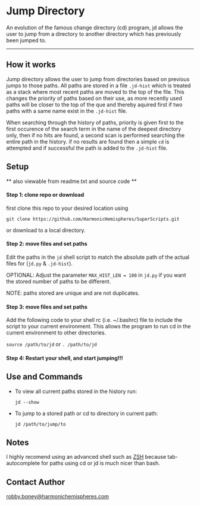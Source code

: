 
# Jump Directory
An evolution of the famous change directory (cd) program, jd allows the user to jump from a directory to another directory which has previously been jumped to.

---

## How it works
Jump directory allows the user to jump from directories based on previous jumps to those paths. All paths are stored in a file `.jd-hist` which is treated as a stack where most recent paths are moved to the top of the file. This changes the priority of paths based on their use, as more recently used paths will be closer to the top of the que and thereby aquired first if two paths with a same name exist in the `.jd-hist` file.

When searching through the history of paths, priority is given first to the first occurence of the search term in the name of the deepest directory only, then if no hits are found, a second scan is performed searching the entire path in the history. if no results are found then a simple `cd` is attempted and if successful the path is added to the `.jd-hist` file.

## Setup
** also viewable from readme.txt and source code **

#### Step 1: clone repo or download
first clone this repo to your desired location using

`git clone https://github.com/HarmonicHemispheres/SuperScripts.git`

or download to a local directory.


#### Step 2: move files and set paths
Edit the paths in the `jd` shell script to match the absolute path of the actual files for (`jd.py` & `.jd-hist`). 

OPTIONAL: Adjust the parameter `MAX_HIST_LEN = 100` in `jd.py` if you want the stored number of paths to be different.

NOTE: paths stored are unique and are not duplicates.

#### Step 3: move files and set paths
Add the following code to your shell rc (i.e. ~/.bashrc) file to include the script to your current environment. This allows the program to run cd in the current environment to other directories.

`source /path/to/jd`      or       `. /path/to/jd`

#### Step 4: Restart your shell, and start jumping!!!

## Use and Commands

* To view all current paths stored in the history run:

    `jd --show`

* To jump to a stored path or cd to directory in current path:
    
    `jd /path/to/jump/to`


## Notes
I highly recomend using an advanced shell such as [ZSH](http://ohmyz.sh/) because tab-autocomplete for paths using cd or jd is much nicer than bash.

## Contact Author

robby.boney@harmonichemispheres.com